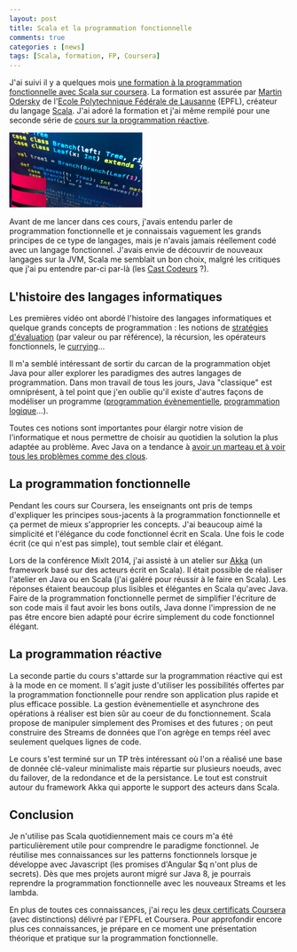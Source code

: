 ```yaml
---
layout: post
title: Scala et la programmation fonctionnelle
comments: true
categories : [news]
tags: [Scala, formation, FP, Coursera]
---
```


J'ai suivi il y a quelques mois [une formation à la programmation fonctionnelle avec Scala sur coursera][progfun].
La formation est assurée par [Martin Odersky] de l'[Ecole Polytechnique Fédérale de Lausanne][EPFL] (EPFL), créateur du langage [Scala].
J'ai adoré la formation et j'ai même rempilé pour une seconde série de [cours sur la programmation réactive][reactive-001].

![Le logo de la formation FP - Scala sur Coursera](/images/scala.png "Le logo de la formation FP - Scala sur Coursera")

Avant de me lancer dans ces cours, j'avais entendu parler de programmation fonctionnelle et 
je connaissais vaguement les grands principes  de ce type de langages,
mais je n'avais jamais réellement codé avec un langage fonctionnel.
J'avais envie de découvrir de nouveaux langages sur la JVM, Scala me semblait un bon choix,
malgré les critiques que j'ai pu entendre par-ci par-là (les [Cast Codeurs] ?).

L'histoire des langages informatiques
--------------------------------------

Les premières vidéo ont abordé l'histoire des langages informatiques et quelque grands concepts de programmation : 
les notions de [stratégies d'évaluation](http://en.wikipedia.org/wiki/Evaluation_strategy) (par valeur ou par référence), 
la récursion, les opérateurs fonctionnels, le [currying](http://en.wikipedia.org/wiki/Currying)...

Il  m'a semblé intéressant de sortir du carcan de la programmation objet Java pour aller explorer les paradigmes des autres langages de programmation.
Dans mon travail de tous les jours, Java "classique" est omniprésent, à tel point que j'en oublie qu'il existe d'autres façons de 
modéliser un programme ([programmation évènementielle](http://fr.wikipedia.org/wiki/Programmation_%C3%A9v%C3%A9nementielle),
[programmation logique](http://fr.wikipedia.org/wiki/Programmation_logique)...). 

Toutes ces notions sont importantes pour élargir notre vision de l'informatique 
et nous permettre de choisir au quotidien la solution la plus adaptée au problème.
Avec Java on a tendance à [avoir un marteau et à voir tous les problèmes comme des clous](http://en.wiktionary.org/wiki/if_all_you_have_is_a_hammer,_everything_looks_like_a_nail).

La programmation fonctionnelle
------------------------------

Pendant les cours sur Coursera, les enseignants ont pris de temps d'expliquer les principes sous-jacents à la programmation fonctionnelle et ça permet de mieux s'approprier les concepts. J'ai beaucoup aimé la simplicité et l'élégance du code fonctionnel écrit en Scala. Une fois le code écrit (ce qui n'est pas simple), tout semble clair et élégant.

Lors de la conférence MixIt 2014, j'ai assisté à un atelier sur [Akka] (un framework basé sur des acteurs écrit en Scala).
Il était possible de réaliser l'atelier en Java ou en Scala (j'ai galéré pour réussir à le faire en Scala).
Les réponses étaient beaucoup plus lisibles et élégantes en Scala qu'avec Java.
Faire de la programmation fonctionnelle permet de simplifier l'écriture de son code 
mais il faut avoir les bons outils, 
Java donne l'impression de ne pas être encore bien adapté pour écrire simplement du code fonctionnel élégant.


La programmation réactive
-------------------------

La seconde partie du cours s'attarde sur la programmation réactive qui est à la mode en ce moment.
Il s'agit juste d'utiliser les possibilités offertes par la programmation fonctionnelle pour rendre son application plus rapide et plus efficace possible. 
La gestion évènementielle et asynchrone des opérations à réaliser est bien sûr au coeur de du fonctionnement.
Scala propose de manipuler simplement des Promises et des futures ; on peut construire des Streams de données que l'on agrège en temps réel avec seulement quelques lignes de code.

Le cours s'est terminé sur un TP très intéressant où l'on a réalisé une base de donnée clé-valeur minimaliste mais répartie sur plusieurs noeuds, avec du failover, de la redondance et de la persistance.
Le tout est construit autour du framework Akka qui apporte le support des acteurs dans Scala.


Conclusion
-------------

Je n'utilise pas Scala quotidiennement mais ce cours m'a été particulièrement utile pour comprendre le paradigme fonctionnel. Je réutilise mes connaissances sur les patterns fonctionnels lorsque je développe avec Javascript (les promises d'Angular $q n'ont plus de secrets). Dès que mes projets auront migré sur Java 8, je pourrais reprendre la programmation fonctionnelle avec les nouveaux Streams et les lambda.

En plus de toutes ces connaissances, j'ai reçu les [deux certificats Coursera][certif] (avec distinctions) délivré par l'EPFL et Coursera. Pour approfondir encore plus ces connaissances, je prépare en ce moment une présentation théorique et pratique sur la programmation fonctionnelle.


[EPFL]: http://www.epfl.ch/ "Le site de l'EPFL"
[Martin Odersky]: https://www.coursera.org/instructor/~275 "Profil de MArtin Odersky sur Coursera"
[Scala]: http://www.scala-lang.org/ "Site officiel de Scala"
[progfun]: https://www.coursera.org/course/progfun "Formation Coursera à la programmation fonctionnelle"
[reactive-001]: https://www.coursera.org/course/reactive "Formation Coursera à la programmation réactive"
[Cast Codeurs]: http://lescastcodeurs.com/ "Le podcast Java en Français"
[akka]: http://akka.io/ "Page officielle de akka"
[certif]: /cv.html#certifications "Les certifications de mon CV"